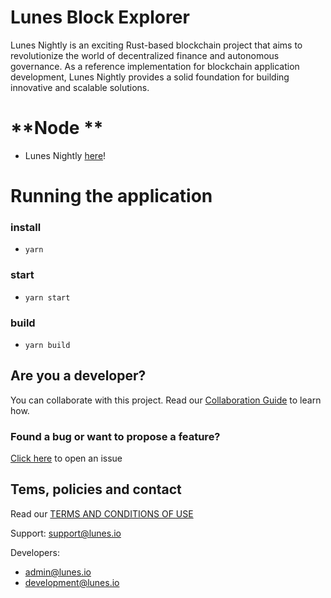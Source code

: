 # **Lunes Block Explorer**
<p>Lunes Nightly is an exciting Rust-based blockchain project that aims to revolutionize the world of decentralized finance and autonomous governance. As a reference implementation for blockchain application development, Lunes Nightly provides a solid foundation for building innovative and scalable solutions.</p>

# **Node **
* Lunes Nightly <a href="https://github.com/lunes-platform/lunes-nightly">here</a>!</p>

# **Running the application**

### install
* `yarn`

### start
* `yarn start`

### build
* `yarn build`


## **Are you a developer?**

You can collaborate with this project. Read our [Collaboration Guide](https://github.com/lunes-platform/lunes-lite/blob/master/CONTRIBUTING.md) to learn how.

### Found a bug or want to propose a feature?

[Click here](https://github.com/lunes-platform/lunes-lite/issues) to open an issue

## **Tems, policies and contact**

Read our [TERMS AND CONDITIONS OF USE](https://lunes.io/pt-br/privacidade-e-termos/)

Support: [support@lunes.io](mailto:support@lunes.io)

Developers:

-   [admin@lunes.io](mailto:admin@lunes.io)
-   [development@lunes.io](mailto:development@lunes.io)